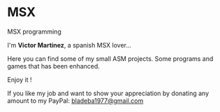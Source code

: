 # MSX
MSX programming

I'm **Victor Martinez**, a spanish MSX lover...

Here you can find some of my small ASM projects. Some programs and games that has been enhanced.

Enjoy it !

If you like my job and want to show your
appreciation by donating any amount to my
PayPal: [bladeba1977@gmail.com](paypal.me/bladeba1977)

